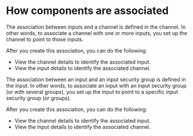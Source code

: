# How components are associated<a name="associations-input-isg-channel"></a>

The association between inputs and a channel is defined in the channel\. In other words, to associate a channel with one or more inputs, you set up the channel to point to those inputs\. 

After you create this association, you can do the following:
+ View the channel details to identify the associated input\.
+ View the input details to identify the associated channel\. 

The association between an input and an input security group is defined in the input\. In other words, to associate an input with an input security group \(or with several groups\), you set up the input to point to a specific input security group \(or groups\)\. 

After you create this association, you can do the following:
+ View the channel details to identify the associated input\.
+ View the input details to identify the associated channel\. 
